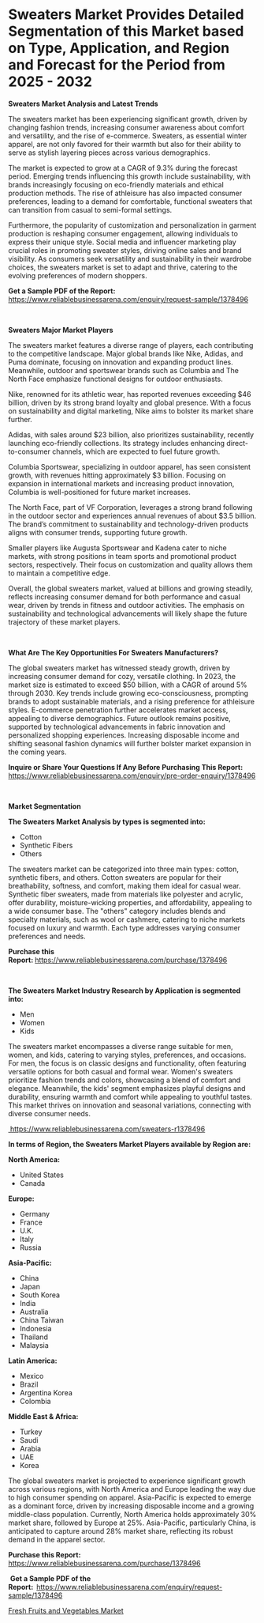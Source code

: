 <p><h1>Sweaters Market Provides Detailed Segmentation of this Market based on Type, Application, and Region and Forecast for the Period from 2025 - 2032</h1></p><p><strong>Sweaters Market Analysis and Latest Trends</strong></p>
<p><p>The sweaters market has been experiencing significant growth, driven by changing fashion trends, increasing consumer awareness about comfort and versatility, and the rise of e-commerce. Sweaters, as essential winter apparel, are not only favored for their warmth but also for their ability to serve as stylish layering pieces across various demographics. </p><p>The market is expected to grow at a CAGR of 9.3% during the forecast period. Emerging trends influencing this growth include sustainability, with brands increasingly focusing on eco-friendly materials and ethical production methods. The rise of athleisure has also impacted consumer preferences, leading to a demand for comfortable, functional sweaters that can transition from casual to semi-formal settings.</p><p>Furthermore, the popularity of customization and personalization in garment production is reshaping consumer engagement, allowing individuals to express their unique style. Social media and influencer marketing play crucial roles in promoting sweater styles, driving online sales and brand visibility. As consumers seek versatility and sustainability in their wardrobe choices, the sweaters market is set to adapt and thrive, catering to the evolving preferences of modern shoppers.</p></p>
<p><strong>Get a Sample PDF of the Report:&nbsp;</strong> <a href="https://www.reliablebusinessarena.com/enquiry/request-sample/1378496?utm_campaign=2532&utm_medium=2&utm_source=Github&utm_content=ia&utm_term=04042025&utm_id=sweaters">https://www.reliablebusinessarena.com/enquiry/request-sample/1378496</a></p>
<p>&nbsp;</p>
<p><strong>Sweaters Major Market Players</strong></p>
<p><p>The sweaters market features a diverse range of players, each contributing to the competitive landscape. Major global brands like Nike, Adidas, and Puma dominate, focusing on innovation and expanding product lines. Meanwhile, outdoor and sportswear brands such as Columbia and The North Face emphasize functional designs for outdoor enthusiasts.</p><p>Nike, renowned for its athletic wear, has reported revenues exceeding $46 billion, driven by its strong brand loyalty and global presence. With a focus on sustainability and digital marketing, Nike aims to bolster its market share further.</p><p>Adidas, with sales around $23 billion, also prioritizes sustainability, recently launching eco-friendly collections. Its strategy includes enhancing direct-to-consumer channels, which are expected to fuel future growth.</p><p>Columbia Sportswear, specializing in outdoor apparel, has seen consistent growth, with revenues hitting approximately $3 billion. Focusing on expansion in international markets and increasing product innovation, Columbia is well-positioned for future market increases.</p><p>The North Face, part of VF Corporation, leverages a strong brand following in the outdoor sector and experiences annual revenues of about $3.5 billion. The brand’s commitment to sustainability and technology-driven products aligns with consumer trends, supporting future growth.</p><p>Smaller players like Augusta Sportswear and Kadena cater to niche markets, with strong positions in team sports and promotional product sectors, respectively. Their focus on customization and quality allows them to maintain a competitive edge.</p><p>Overall, the global sweaters market, valued at billions and growing steadily, reflects increasing consumer demand for both performance and casual wear, driven by trends in fitness and outdoor activities. The emphasis on sustainability and technological advancements will likely shape the future trajectory of these market players.</p></p>
<p>&nbsp;</p>
<p><strong>What Are The Key Opportunities For Sweaters Manufacturers?</strong></p>
<p><p>The global sweaters market has witnessed steady growth, driven by increasing consumer demand for cozy, versatile clothing. In 2023, the market size is estimated to exceed $50 billion, with a CAGR of around 5% through 2030. Key trends include growing eco-consciousness, prompting brands to adopt sustainable materials, and a rising preference for athleisure styles. E-commerce penetration further accelerates market access, appealing to diverse demographics. Future outlook remains positive, supported by technological advancements in fabric innovation and personalized shopping experiences. Increasing disposable income and shifting seasonal fashion dynamics will further bolster market expansion in the coming years.</p></p>
<p><strong>Inquire or Share Your Questions If Any Before Purchasing This Report:</strong> <a href="https://www.reliablebusinessarena.com/enquiry/pre-order-enquiry/1378496?utm_campaign=2532&utm_medium=2&utm_source=Github&utm_content=ia&utm_term=04042025&utm_id=sweaters">https://www.reliablebusinessarena.com/enquiry/pre-order-enquiry/1378496</a></p>
<p>&nbsp;</p>
<p><strong>Market Segmentation</strong></p>
<p><strong>The Sweaters Market Analysis by types is segmented into:</strong></p>
<p><ul><li>Cotton</li><li>Synthetic Fibers</li><li>Others</li></ul></p>
<p><p>The sweaters market can be categorized into three main types: cotton, synthetic fibers, and others. Cotton sweaters are popular for their breathability, softness, and comfort, making them ideal for casual wear. Synthetic fiber sweaters, made from materials like polyester and acrylic, offer durability, moisture-wicking properties, and affordability, appealing to a wide consumer base. The "others" category includes blends and specialty materials, such as wool or cashmere, catering to niche markets focused on luxury and warmth. Each type addresses varying consumer preferences and needs.</p></p>
<p><strong>Purchase this Report:&nbsp;</strong><a href="https://www.reliablebusinessarena.com/purchase/1378496?utm_campaign=2532&utm_medium=2&utm_source=Github&utm_content=ia&utm_term=04042025&utm_id=sweaters">https://www.reliablebusinessarena.com/purchase/1378496</a></p>
<p>&nbsp;</p>
<p><strong>The Sweaters Market Industry Research by Application is segmented into:</strong></p>
<p><ul><li>Men</li><li>Women</li><li>Kids</li></ul></p>
<p><p>The sweaters market encompasses a diverse range suitable for men, women, and kids, catering to varying styles, preferences, and occasions. For men, the focus is on classic designs and functionality, often featuring versatile options for both casual and formal wear. Women's sweaters prioritize fashion trends and colors, showcasing a blend of comfort and elegance. Meanwhile, the kids' segment emphasizes playful designs and durability, ensuring warmth and comfort while appealing to youthful tastes. This market thrives on innovation and seasonal variations, connecting with diverse consumer needs.</p></p>
<p><a href="https://www.reliablebusinessarena.com/sweaters-r1378496?utm_campaign=2532&utm_medium=2&utm_source=Github&utm_content=ia&utm_term=04042025&utm_id=sweaters">&nbsp;https://www.reliablebusinessarena.com/sweaters-r1378496</a></p>
<p><strong>In terms of Region, the Sweaters Market Players available by Region are:</strong></p>
<p>
    <p> <strong> North America: </strong>
        <ul>
            <li>United States</li>
            <li>Canada</li>
        </ul>
        </p> 
    <p> <strong> Europe: </strong>
        <ul>
            <li>Germany</li>
            <li>France</li>
            <li>U.K.</li>
            <li>Italy</li>
            <li>Russia</li>
        </ul>
        </p> 
    <p> <strong> Asia-Pacific: </strong>
        <ul>
            <li>China</li>
            <li>Japan</li>
            <li>South Korea</li>
            <li>India</li>
            <li>Australia</li>
            <li>China Taiwan</li>
            <li>Indonesia</li>
            <li>Thailand</li>
            <li>Malaysia</li>
        </ul>
        </p> 
    <p> <strong> Latin America: </strong>
        <ul>
            <li>Mexico</li>
            <li>Brazil</li>
            <li>Argentina Korea</li>
            <li>Colombia</li>
        </ul>
        </p> 
    <p> <strong> Middle East & Africa: </strong>
        <ul>
            <li>Turkey</li>
            <li>Saudi</li>
            <li>Arabia</li>
            <li>UAE</li>
            <li>Korea</li>
        </ul>
    </p>
    </p>
<p><p>The global sweaters market is projected to experience significant growth across various regions, with North America and Europe leading the way due to high consumer spending on apparel. Asia-Pacific is expected to emerge as a dominant force, driven by increasing disposable income and a growing middle-class population. Currently, North America holds approximately 30% market share, followed by Europe at 25%. Asia-Pacific, particularly China, is anticipated to capture around 28% market share, reflecting its robust demand in the apparel sector.</p></p>
<p><strong>Purchase this Report: </strong><a href="https://www.reliablebusinessarena.com/purchase/1378496?utm_campaign=2532&utm_medium=2&utm_source=Github&utm_content=ia&utm_term=04042025&utm_id=sweaters">https://www.reliablebusinessarena.com/purchase/1378496</a></p>
<p>&nbsp;<strong>Get a Sample PDF of the Report:&nbsp;&nbsp;</strong><a href="https://www.reliablebusinessarena.com/enquiry/request-sample/1378496?utm_campaign=2532&utm_medium=2&utm_source=Github&utm_content=ia&utm_term=04042025&utm_id=sweaters">https://www.reliablebusinessarena.com/enquiry/request-sample/1378496</a></p>
<p><strong></strong></p>
<p><p><a href="https://github.com/mayabungard8092/Market-Research-Report-List-1/blob/main/fresh-fruits-and-vegetables-market.md?utm_campaign=2532&utm_medium=2&utm_source=Github&utm_content=ia&utm_term=04042025&utm_id=sweaters">Fresh Fruits and Vegetables Market</a></p></p>